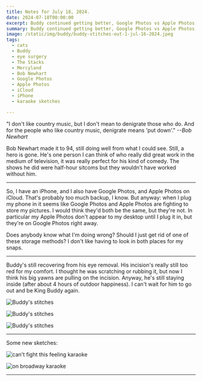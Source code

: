```yaml
---
title: Notes for July 18, 2024.
date: 2024-07-18T00:00:00
excerpt: Buddy continued getting better, Google Photos vs Apple Photos, and we said goodbye to Bob Newhart.
summary: Buddy continued getting better, Google Photos vs Apple Photos, and we said goodbye to Bob Newhart.
image: /static/img/buddy/buddy-stitches-out-1-jul-16-2024.jpeg
tags:
  - cats
  - Buddy
  - eye surgery
  - The Stacks
  - Mercyland
  - Bob Newhart
  - Google Photos
  - Apple Photos
  - iCloud
  - iPhone
  - karaoke sketches

---
```


"I don't like country music, but I don't mean to denigrate those who do. And for the people who like country music, denigrate means 'put down'."
*--Bob Newhart*

Bob Newhart made it to 94, still doing well from what I could see. Still, a hero is gone. He's one person I can think of who really did great work in the medium of television, it was really perfect for his kind of comedy. The shows he did were half-hour sitcoms but they wouldn't have worked without him.

-----

So, I have an iPhone, and I also have Google Photos, and Apple Photos on iCloud. That's probably too much backup, I know. But anyway: when I plug my phone in it seems like Google Photos and Apple Photos are fighting to store my pictures. I would think they'd both be the same, but they're not. In particular my Apple Photos don't appear to my desktop until I plug it in, but they're on Google Photos right away.

Does anybody know what I'm doing wrong? Should I just get rid of one of these storage methods? I don't like having to look in both places for my snaps.

-----

Buddy's still recovering from his eye removal. His incision's really still too red for my comfort. I thought he was scratching or rubbing it, but now I think his big yawns are pulling on the incision.  Anyway, he's still staying inside (after about 4 hours of outdoor happiness). I can't wait for him to go out and be King Buddy again.

![Buddy's stitches](/static/img/buddy/buddy-stitches-out-1-jul-16-2024.jpeg)

![Buddy's stitches](/static/img/buddy/buddy-stitches-out-3-jul-16-2024.jpeg)

![Buddy's stitches](/static/img/buddy/buddy-stitches-out-5-jul-16-2024.jpeg)

-----

Some new sketches:

![can't fight this feeling karaoke](/static/img/sketchbook/cant-fight-this-feeling-jul-16-2024.jpeg)

![on broadway karaoke](/static/img/sketchbook/goody-two-shoes-jul-18-2024.jpeg)

-----